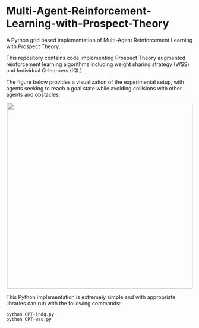# Multi-Agent-Reinforcement-Learning-with-Prospect-Theory
A Python grid based implementation of Multi-Agent Reinforcement Learning with Prospect Theory.

This repository contains code implementing Prospect Theory augmented reinforcement learning algorithms including weight sharing strategy (WSS) and Individual Q-learners (IQL). 

The figure below provides a visualization of the experimental setup, with agents seeking to reach a goal state while avoiding collisions with other agents and obstacles.

<p align="center">
  <img src="https://github.com/dominicdanis/-Multi-Agent-Reinforcement-Learning-with-Prospect-Theory/assets/121999556/64681920-68f6-44d8-9b0f-5bac34cffa55" width="500"/>
<p/>

This Python implementation is extremely simple and with appropriate libraries can run with the following commands:
```
python CPT-indq.py
python CPT-wss.py
```
